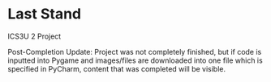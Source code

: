 # Last Stand 
ICS3U 2 Project

Post-Completion Update:
Project was not completely finished, but if code is inputted into Pygame and images/files are downloaded into one file which is specified in PyCharm, content that was completed will be visible.
